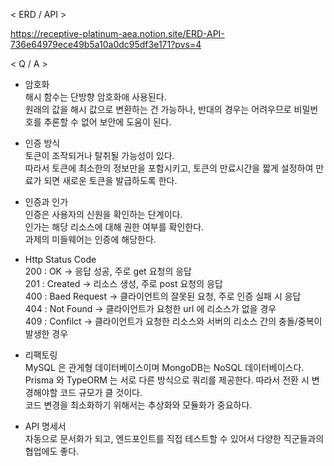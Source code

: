 < ERD / API >
  
https://receptive-platinum-aea.notion.site/ERD-API-736e64979ece49b5a10a0dc95df3e171?pvs=4

< Q / A >

- 암호화 <br>
해시 함수는 단방향 암호화애 사용된다. <br>
원래의 값을 해시 값으로 변환하는 건 가능하나, 반대의 경우는 어려우므로 비밀번호를 추론할 수 없어 보안에 도움이 된다.

- 인증 방식<br>
토큰이 조작되거나 탈취될 가능성이 있다. <br>
따라서 토큰에 최소한의 정보만을 포함시키고, 토큰의 만료시간을 짧게 설정하여 만료가 되면 새로운 토큰을 발급하도록 한다.

- 인증과 인가<br>
인증은 사용자의 신원을 확인하는 단계이다. <br>
인가는 해당 리소스에 대해 권한 여부를 확인한다. <br>
과제의 미들웨어는 인증에 해당한다. <br>

- Http Status Code <br>
200 : OK → 응답 성공, 주로 get 요청의 응답 <br>
201 : Created → 리소스 생성, 주로 post 요청의 응답 <br>
400 : Baed Request → 클라이언트의 잘못된 요청, 주로 인증 실패 시 응답 <br>
404 : Not Found → 클라이언트가 요청한 url 에 리소스가 없을 경우 <br>
409 : Confilct → 클라이언트가 요청한 리소스와 서버의 리소스 간의 충돌/중복이 발생한 경우  <br>

- 리팩토링<br>
MySQL 은 관게형 데이터베이스이며 MongoDB는 NoSQL 데이터베이스다.  <br>
Prisma 와 TypeORM 는 서로 다른 방식으로 쿼리를 제공한다. 따라서 전환 시 변경해야할 코드 규모가 클 것이다.  <br>
코드 변경을 최소화하기 위해서는 추상화와 모듈화가 중요하다. <br>

- API 명세서<br>
자동으로 문서화가 되고, 엔드포인트를 직접 테스트할 수 있어서 다양한 직군들과의 협업에도 좋다. 
